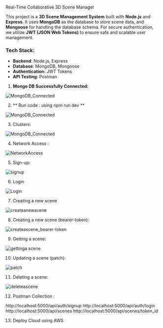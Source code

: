 Real-Time Collaborative 3D Scene Manager

This project is a **3D Scene Management System** built with **Node.js** and **Express**. It uses **MongoDB** as the database to store scene data, and **Mongoose** for handling the database schema. For secure authentication, we utilize **JWT (JSON Web Tokens)** to ensure safe and scalable user management.

### Tech Stack:
- **Backend**: Node.js, Express
- **Database**: MongoDB, Mongoose
- **Authentication**: JWT Tokens
- **API Testing**: Postman

1. **Mongo DB Successfully Connected:**
   
![MongoDB_Connected](https://github.com/user-attachments/assets/13fab764-dabb-4b33-a1ac-3da0844841ef)

2. ** Run code : using npm run dev **

![MongoDB_Connected](https://github.com/user-attachments/assets/a12915f9-1a34-4ed3-839a-897e918cf11c)

3. Clusters:

![MongoDB_Connected](https://github.com/user-attachments/assets/b1093a73-b283-473e-a6f8-9b31a81db061)

4. Network Access :

![NetworkAccess](https://github.com/user-attachments/assets/b4ebebd9-6833-4ae3-a26e-cdd8aac3fb22)

5. Sign-up:

![signup](https://github.com/user-attachments/assets/18e7daa9-c32b-4e4c-be2b-98556d215632)

6. Login

![Login](https://github.com/user-attachments/assets/b4676d80-1a19-403d-afad-2efb09de86b8)

7. Creating a new scene

![createanewscene](https://github.com/user-attachments/assets/9b9e18b8-1c23-4e1e-93de-9de42912041a)

8. Creating a new scene (bearer-token):

![createascene_bearer-token](https://github.com/user-attachments/assets/97e8ce3c-eb72-4cb2-85e0-7fe7e0b1c837)

9. Getting a scene:

![gettinga scene](https://github.com/user-attachments/assets/4f6238dd-bb83-4744-be33-3d8349187338)

10. Updating a scene (patch):

![patch](https://github.com/user-attachments/assets/06c99b58-9b4e-440f-aed3-2580597ed675)

11. Deleting a scene:

![deleteascene](https://github.com/user-attachments/assets/0891a69c-8efe-47f7-9d7b-f7aff95f6143)

12. Postman Collection :

http://localhost:5000/api/auth/signup
http://localhost:5000/api/auth/login
http://localhost:5000/api/scenes
http://localhost:5000/api/scenes/token_id

13. Deploy Cloud using AWS






